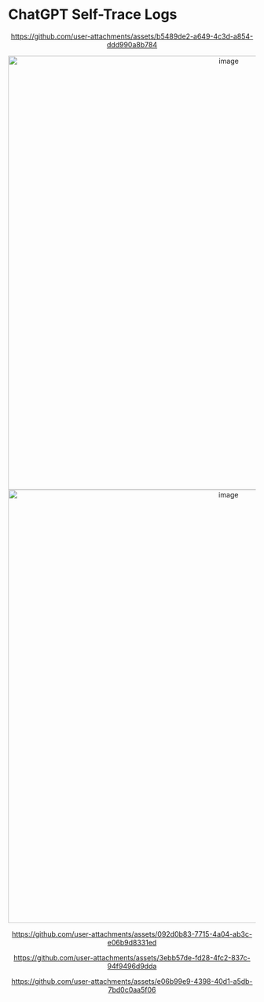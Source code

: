 # ChatGPT Self-Trace Logs

<div align="center">


https://github.com/user-attachments/assets/b5489de2-a649-4c3d-a854-ddd990a8b784


<img width="882" alt="image" src="https://github.com/user-attachments/assets/7caa5138-f7e1-43b4-afcb-a8c7cdaa82bc" />
<img width="881" alt="image" src="https://github.com/user-attachments/assets/f68a611e-7aca-4b9d-8936-398f7874c9b7" />



https://github.com/user-attachments/assets/092d0b83-7715-4a04-ab3c-e06b9d8331ed


https://github.com/user-attachments/assets/3ebb57de-fd28-4fc2-837c-94f9496d9dda



https://github.com/user-attachments/assets/e06b99e9-4398-40d1-a5db-7bd0c0aa5f06

